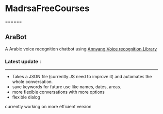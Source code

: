 # MadrsaFreeCourses
======
##  AraBot
A Arabic voice recognition chatbot using [Annyang Voice recognition Library](https://www.talater.com/annyang/)

### Latest update :
------
- Takes a JSON file (currently JS need to improve it) and automates the whole conversation.
- save keywords for future use like names, dates, areas.
- more flexible conversations with more options
- flexible dialog
 
currently working on more efficient version
